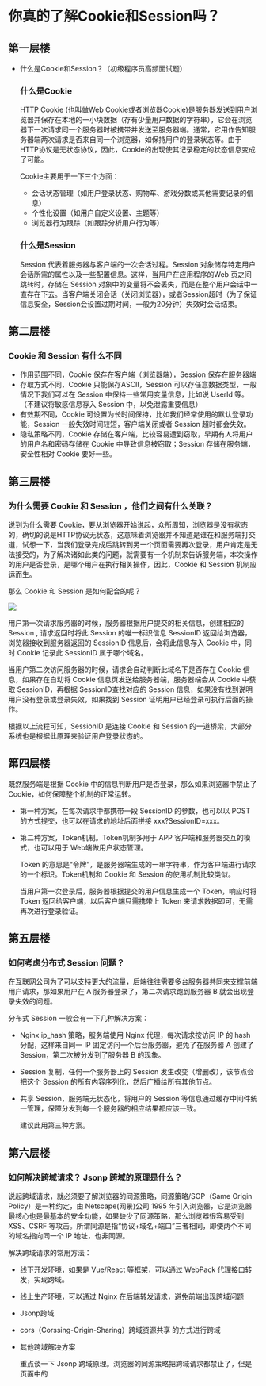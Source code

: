 # 你真的了解Cookie和Session吗？

## 第一层楼

- 什么是Cookie和Session？（初级程序员高频面试题）

  ### 什么是Cookie

  HTTP Cookie (也叫做Web Cookie或者浏览器Cookie)是服务器发送到用户浏览器并保存在本地的一小块数据（存有少量用户数据的字符串），它会在浏览器下一次请求同一个服务器时被携带并发送至服务器端。通常，它用作告知服务器端两次请求是否来自同一个浏览器，如保持用户的登录状态等。由于HTTP协议是无状态协议，因此，Cookie的出现使其记录稳定的状态信息变成了可能。

  Cookie主要用于一下三个方面：

  - 会话状态管理（如用户登录状态、购物车、游戏分数或其他需要记录的信息）
  - 个性化设置（如用户自定义设置、主题等）
  - 浏览器行为跟踪（如跟踪分析用户行为等）

  ### 什么是Session

  Session 代表着服务器与客户端的一次会话过程。Session 对象储存特定用户会话所需的属性以及一些配置信息。这样，当用户在应用程序的Web 页之间跳转时，存储在 Session 对象中的变量将不会丢失，而是在整个用户会话中一直存在下去。当客户端关闭会话（关闭浏览器），或者Session超时（为了保证信息安全，Session会设置过期时间，一般为20分钟）失效时会话结束。

## 第二层楼

### Cookie 和 Session 有什么不同

- 作用范围不同，Cookie 保存在客户端（浏览器端），Session 保存在服务器端
- 存取方式不同，Cookie 只能保存ASCII，Session 可以存任意数据类型，一般情况下我们可以在 Session 中保持一些常用变量信息，比如说 UserId 等。（不建议将敏感信息存入 Session 中，以免泄露重要信息）
- 有效期不同，Cookie 可设置为长时间保持，比如我们经常使用的默认登录功能，Session 一般失效时间较短，客户端关闭或者 Session 超时都会失效。
- 隐私策略不同，Cookie 存储在客户端，比较容易遭到窃取，早期有人将用户的用户名和密码存储在 Cookie 中导致信息被窃取；Session 存储在服务端，安全性相对 Cookie 要好一些。

## 第三层楼

### 为什么需要 Cookie 和 Session ，他们之间有什么关联？

说到为什么需要 Cookie，要从浏览器开始说起，众所周知，浏览器是没有状态的，确切的说是HTTP协议无状态，这意味着浏览器并不知道是谁在和服务端打交道，试想一下，当我们登录完成后跳转到另一个页面需要再次登录，用户肯定是无法接受的，为了解决诸如此类的问题，就需要有一个机制来告诉服务端，本次操作的用户是否登录，是哪个用户在执行相关操作，因此，Cookie 和 Session 机制应运而生。

那么 Cookie 和 Session 是如何配合的呢？

![](https://github.com/ytx1150328467/web_preview/blob/master/%E7%BD%91%E7%BB%9C%E7%9B%B8%E5%85%B3/images/cookie-session.png)

用户第一次请求服务器的时候，服务器根据用户提交的相关信息，创建相应的 Session , 请求返回时将此 Session 的唯一标识信息 SessionID 返回给浏览器，浏览器接收到服务器返回的 SessionID 信息后，会将此信息存入 Cookie 中，同时 Cookie 记录此 SessionID 属于哪个域名。

当用户第二次访问服务器的时候，请求会自动判断此域名下是否存在 Cookie 信息，如果存在自动将 Cookie 信息页发送给服务器端，服务器端会从 Cookie 中获取 SessionID，再根据 SessionID查找对应的 Session 信息，如果没有找到说明用户没有登录或登录失效，如果找到 Session 证明用户已经登录可执行后面的操作。

根据以上流程可知，SessionID 是连接 Cookie 和 Session 的一道桥梁，大部分系统也是根据此原理来验证用户登录状态的。

## 第四层楼

既然服务端是根据 Cookie 中的信息判断用户是否登录，那么如果浏览器中禁止了 Cookie，如何保障整个机制的正常运转。

  - 第一种方案，在每次请求中都携带一段 SessionID 的参数，也可以以 POST 的方式提交，也可以在请求的地址后面拼接 xxx?SessionID=xxx。

  - 第二种方案，Token机制。Token机制多用于 APP 客户端和服务器交互的模式，也可以用于 Web端做用户状态管理。

    Token 的意思是“令牌”，是服务器端生成的一串字符串，作为客户端进行请求的一个标识。Token机制和 Cookie 和 Session 的使用机制比较类似。

    当用户第一次登录后，服务器根据提交的用户信息生成一个 Token，响应时将 Token 返回给客户端，以后客户端只需携带上 Token 来请求数据即可，无需再次进行登录验证。

## 第五层楼

### 如何考虑分布式 Session 问题？	

在互联网公司为了可以支持更大的流量，后端往往需要多台服务器共同来支撑前端用户请求，那如果用户在 A 服务器登录了，第二次请求跑到服务器 B 就会出现登录失效的问题。

分布式 Session 一般会有一下几种解决方案：

  - Nginx ip_hash 策略，服务端使用 Nginx 代理，每次请求按访问 IP 的 hash 分配，这样来自同一 IP 固定访问一个后台服务器，避免了在服务器 A 创建了 Session，第二次被分发到了服务器 B 的现象。

  - Session 复制，任何一个服务器上的 Session 发生改变（增删改），该节点会把这个 Session 的所有内容序列化，然后广播给所有其他节点。

  - 共享 Session，服务端无状态化，将用户的 Session 等信息通过缓存中间件统一管理，保障分发到每一个服务器的相应结果都应该一致。

    建议此用第三种方案。

## 第六层楼

### 如何解决跨域请求？ Jsonp 跨域的原理是什么？

说起跨域请求，就必须要了解浏览器的同源策略，同源策略/SOP（Same Origin Policy）是一种约定，由 Netscape(网景)公司 1995 年引入浏览器，它是浏览器最核心也是最基本的安全功能，如果缺少了同源策略，那么浏览器很容易受到 XSS、CSRF 等攻击。所谓同源是指“协议+域名+端口”三者相同，即使两个不同的域名指向同一个 IP 地址，也非同源。

解决跨域请求的常用方法：

  - 线下开发环境，如果是 Vue/React 等框架，可以通过 WebPack 代理接口转发，实现跨域。

  - 线上生产环境，可以通过 Nginx 在后端转发请求，避免前端出现跨域问题

  - Jsonp跨域

  - cors（Corssing-Origin-Sharing）跨域资源共享 的方式进行跨域

  - 其他跨域解决方案

    重点谈一下 Jsonp 跨域原理。浏览器的同源策略把跨域请求都禁止了，但是页面中的<script>

    <img><iframe> 等标签是例外，不受同源策略的西限制。Jsonp 就是利用 <script> 标签跨域特性进行跨域数据访问。

    Jsonp 的理念是，与服务端约定好一个回调函数名，服务端接收到请求后，将返回一段 JavaScript，在这段 JavaScript 代码中调用约定好的回调函数，并且将数据作为参数进行传递。当网页接收到这段 JavaScript 代码后，就会执行这个回调函数，这时数据已经成功传输到客户端了。

    JSONP 的缺点是：它只支持 GET 请求，而不支持 POST 请求等其他类型的 HTTP 请求。	

















